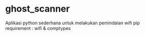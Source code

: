 # ghost_scanner

Aplikasi python sederhana untuk melakukan pemindaian wifi
pip requirement : wifi & comptypes

